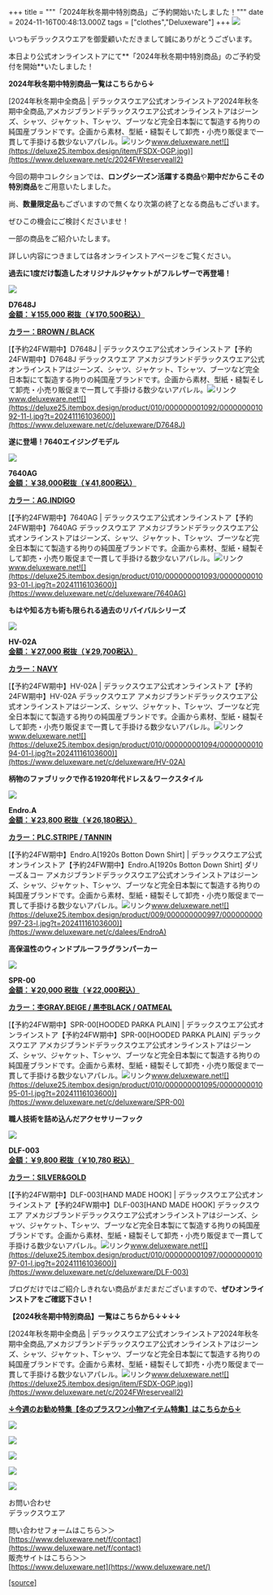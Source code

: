 +++
title = """「2024年秋冬期中特別商品」ご予約開始いたしました！"""
date = 2024-11-16T00:48:13.000Z
tags = ["clothes","Deluxeware"]
+++
[![](https://stat.ameba.jp/user_images/20241116/11/deluxeware/c3/a8/j/o0595084215510571047.jpg)](https://stat.ameba.jp/user_images/20241116/11/deluxeware/c3/a8/j/o0595084215510571047.jpg)

いつもデラックスウエアを御愛顧いただきまして誠にありがとうございます。

本日より公式オンラインストアにて**「2024年秋冬期中特別商品」のご予約受付を開始**いたしました！

**2024年秋冬期中特別商品一覧はこちらから↓**

[2024年秋冬期中全商品 | デラックスウエア公式オンラインストア2024年秋冬期中全商品,アメカジブランドデラックスウエア公式オンラインストアはジーンズ、シャツ、ジャケット、Tシャツ、ブーツなど完全日本製にて製造する拘りの純国産ブランドです。企画から素材、型紙・縫製そして卸売・小売り販促まで一貫して手掛ける数少ないアパレル。![リンク](https://c.stat100.ameba.jp/ameblo/symbols/v3.20.0/svg/gray/editor_link.svg)www.deluxeware.net![](https://deluxe25.itembox.design/item/FSDX-OGP.jpg)](https://www.deluxeware.net/c/2024FWreserveall2)

今回の期中コレクションでは、**ロングシーズン活躍する商品**や**期中だからこその特別商品**をご用意いたしました。

尚、**数量限定品**もございますので無くなり次第の終了となる商品もございます。

ぜひこの機会にご検討くださいませ！

一部の商品をご紹介いたします。

詳しい内容につきましては各オンラインストアページをご覧ください。

**過去に1度だけ製造したオリジナルジャケットがフルレザーで再登場！**

[![](https://stat.ameba.jp/user_images/20241116/09/deluxeware/bd/9d/j/o0800080015510537530.jpg)](https://stat.ameba.jp/user_images/20241116/09/deluxeware/bd/9d/j/o0800080015510537530.jpg)

**D7648J**  
**[金額：￥155,000 税抜（￥170,500税込）](https://www.deluxeware.net/c/deluxeware/D7648J)**

**[カラー：BROWN / BLACK](https://www.deluxeware.net/c/deluxeware/D7648J)**

[【予約24FW期中】D7648J | デラックスウエア公式オンラインストア【予約24FW期中】D7648J デラックスウエア アメカジブランドデラックスウエア公式オンラインストアはジーンズ、シャツ、ジャケット、Tシャツ、ブーツなど完全日本製にて製造する拘りの純国産ブランドです。企画から素材、型紙・縫製そして卸売・小売り販促まで一貫して手掛ける数少ないアパレル。![リンク](https://c.stat100.ameba.jp/ameblo/symbols/v3.20.0/svg/gray/editor_link.svg)www.deluxeware.net![](https://deluxe25.itembox.design/product/010/000000001092/000000001092-11-l.jpg?t=20241116103600)](https://www.deluxeware.net/c/deluxeware/D7648J)

**遂に登場！7640エイジングモデル**

[![](https://stat.ameba.jp/user_images/20241116/09/deluxeware/94/3d/j/o0800080015510537569.jpg)](https://stat.ameba.jp/user_images/20241116/09/deluxeware/94/3d/j/o0800080015510537569.jpg)

**7640AG**  
**[金額：￥38,000税抜（￥41,800税込）](https://www.deluxeware.net/c/deluxeware/7640AG)**

**[カラー：AG.INDIGO](https://www.deluxeware.net/c/deluxeware/7640AG)**

[【予約24FW期中】7640AG | デラックスウエア公式オンラインストア【予約24FW期中】7640AG デラックスウエア アメカジブランドデラックスウエア公式オンラインストアはジーンズ、シャツ、ジャケット、Tシャツ、ブーツなど完全日本製にて製造する拘りの純国産ブランドです。企画から素材、型紙・縫製そして卸売・小売り販促まで一貫して手掛ける数少ないアパレル。![リンク](https://c.stat100.ameba.jp/ameblo/symbols/v3.20.0/svg/gray/editor_link.svg)www.deluxeware.net![](https://deluxe25.itembox.design/product/010/000000001093/000000001093-01-l.jpg?t=20241116103600)](https://www.deluxeware.net/c/deluxeware/7640AG)

**もはや知る方も術も限られる過去のリバイバルシリーズ**

[![](https://stat.ameba.jp/user_images/20241116/11/deluxeware/da/b8/j/o0800080015510562909.jpg)](https://stat.ameba.jp/user_images/20241116/11/deluxeware/da/b8/j/o0800080015510562909.jpg)

**HV-02A**  
**[金額：￥27,000 税抜（￥29,700税込）](https://www.deluxeware.net/c/deluxeware/HV-02A)**

**[カラー：NAVY](https://www.deluxeware.net/c/deluxeware/HV-02A)**

[【予約24FW期中】HV-02A | デラックスウエア公式オンラインストア【予約24FW期中】HV-02A デラックスウエア アメカジブランドデラックスウエア公式オンラインストアはジーンズ、シャツ、ジャケット、Tシャツ、ブーツなど完全日本製にて製造する拘りの純国産ブランドです。企画から素材、型紙・縫製そして卸売・小売り販促まで一貫して手掛ける数少ないアパレル。![リンク](https://c.stat100.ameba.jp/ameblo/symbols/v3.20.0/svg/gray/editor_link.svg)www.deluxeware.net![](https://deluxe25.itembox.design/product/010/000000001094/000000001094-01-l.jpg?t=20241116103600)](https://www.deluxeware.net/c/deluxeware/HV-02A)

**柄物のファブリックで作る1920年代ドレス＆ワークスタイル**

[![](https://stat.ameba.jp/user_images/20241116/09/deluxeware/27/6b/j/o0800080015510537635.jpg)](https://stat.ameba.jp/user_images/20241116/09/deluxeware/27/6b/j/o0800080015510537635.jpg)

**Endro.A**  
**[金額：￥23,800 税抜（￥26,180税込）](https://www.deluxeware.net/c/dalees/EndroA)**

**[カラー：PLC.STRIPE / TANNIN](https://www.deluxeware.net/c/dalees/EndroA)**

[【予約24FW期中】Endro.A\[1920s Botton Down Shirt\] | デラックスウエア公式オンラインストア【予約24FW期中】Endro.A\[1920s Botton Down Shirt\] ダリーズ＆コー アメカジブランドデラックスウエア公式オンラインストアはジーンズ、シャツ、ジャケット、Tシャツ、ブーツなど完全日本製にて製造する拘りの純国産ブランドです。企画から素材、型紙・縫製そして卸売・小売り販促まで一貫して手掛ける数少ないアパレル。![リンク](https://c.stat100.ameba.jp/ameblo/symbols/v3.20.0/svg/gray/editor_link.svg)www.deluxeware.net![](https://deluxe25.itembox.design/product/009/000000000997/000000000997-23-l.jpg?t=20241116103600)](https://www.deluxeware.net/c/dalees/EndroA)

**高保温性のウィンドプルーフラグランパーカー**

[![](https://stat.ameba.jp/user_images/20241116/09/deluxeware/92/06/j/o0800080015510537712.jpg)](https://stat.ameba.jp/user_images/20241116/09/deluxeware/92/06/j/o0800080015510537712.jpg)

**SPR-00**  
**[金額：￥20,000 税抜（￥22,000税込）](https://www.deluxeware.net/c/deluxeware/SPR-00)**

**[カラー：杢GRAY.BEIGE / 黒杢BLACK / OATMEAL](https://www.deluxeware.net/c/deluxeware/SPR-00)**

[【予約24FW期中】SPR-00\[HOODED PARKA PLAIN\] | デラックスウエア公式オンラインストア【予約24FW期中】SPR-00\[HOODED PARKA PLAIN\] デラックスウエア アメカジブランドデラックスウエア公式オンラインストアはジーンズ、シャツ、ジャケット、Tシャツ、ブーツなど完全日本製にて製造する拘りの純国産ブランドです。企画から素材、型紙・縫製そして卸売・小売り販促まで一貫して手掛ける数少ないアパレル。![リンク](https://c.stat100.ameba.jp/ameblo/symbols/v3.20.0/svg/gray/editor_link.svg)www.deluxeware.net![](https://deluxe25.itembox.design/product/010/000000001095/000000001095-01-l.jpg?t=20241116103600)](https://www.deluxeware.net/c/deluxeware/SPR-00)

**職人技術を詰め込んだアクセサリーフック**

[![](https://stat.ameba.jp/user_images/20241116/09/deluxeware/dd/30/j/o0800080015510537934.jpg)](https://stat.ameba.jp/user_images/20241116/09/deluxeware/dd/30/j/o0800080015510537934.jpg)

**DLF-003**  
**[金額：￥9,800 税抜（￥10,780 税込）](https://www.deluxeware.net/c/deluxeware/DLF-003)**

**[カラー：SILVER&GOLD](https://www.deluxeware.net/c/deluxeware/DLF-003)**

[【予約24FW期中】DLF-003\[HAND MADE HOOK\] | デラックスウエア公式オンラインストア【予約24FW期中】DLF-003\[HAND MADE HOOK\] デラックスウエア アメカジブランドデラックスウエア公式オンラインストアはジーンズ、シャツ、ジャケット、Tシャツ、ブーツなど完全日本製にて製造する拘りの純国産ブランドです。企画から素材、型紙・縫製そして卸売・小売り販促まで一貫して手掛ける数少ないアパレル。![リンク](https://c.stat100.ameba.jp/ameblo/symbols/v3.20.0/svg/gray/editor_link.svg)www.deluxeware.net![](https://deluxe25.itembox.design/product/010/000000001097/000000001097-01-l.jpg?t=20241116103600)](https://www.deluxeware.net/c/deluxeware/DLF-003)

ブログだけではご紹介しきれない商品がまだまだございますので、**ぜひオンラインストアをご確認下さい！**

**【2024秋冬期中特別商品】一覧はこちらから↓↓↓↓**

[2024年秋冬期中全商品 | デラックスウエア公式オンラインストア2024年秋冬期中全商品,アメカジブランドデラックスウエア公式オンラインストアはジーンズ、シャツ、ジャケット、Tシャツ、ブーツなど完全日本製にて製造する拘りの純国産ブランドです。企画から素材、型紙・縫製そして卸売・小売り販促まで一貫して手掛ける数少ないアパレル。![リンク](https://c.stat100.ameba.jp/ameblo/symbols/v3.20.0/svg/gray/editor_link.svg)www.deluxeware.net![](https://deluxe25.itembox.design/item/FSDX-OGP.jpg)](https://www.deluxeware.net/c/2024FWreserveall2)

[**↓今週のお勧め特集【冬のプラスワン小物アイテム特集】はこちらから↓**](https://www.deluxeware.net/c/tokusyu2)

[![](https://stat.ameba.jp/user_images/20241113/16/deluxeware/9c/6b/j/o0800080015509560785.jpg?caw=800)](https://www.deluxeware.net/c/tokusyu2)

[![](https://stat.ameba.jp/user_images/20240614/12/deluxeware/fb/b4/j/o0800026015451324172.jpg?caw=800)](https://www.deluxeware.net/c/2024FWreserveall)

[![](https://stat.ameba.jp/user_images/20240315/15/deluxeware/04/7f/j/o0800026015413271803.jpg?caw=800)](https://www.instagram.com/deluxeware/?hl=ja)

[![](https://stat.ameba.jp/user_images/20220415/12/deluxeware/3b/ce/j/o0800026015103175481.jpg?caw=800)](https://www.deluxeware.net/f/headstore)

[![](https://stat.ameba.jp/user_images/20220415/12/deluxeware/d7/c6/j/o0800026015103175487.jpg?caw=800)](https://www.deluxeware.net/)

お問い合わせ  
デラックスウエア

問い合わせフォームはこちら＞＞  
[https://www.deluxeware.net/f/contact](https://www.deluxeware.net/f/contact)  
販売サイトはこちら＞＞  
[https://www.deluxeware.net](https://www.deluxeware.net/)

[[source]](https://ameblo.jp/deluxeware/entry-12875197855.html)
